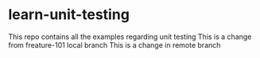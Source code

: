 # learn-unit-testing
This repo contains all the examples regarding unit testing
This is a change from freature-101 local branch
This is a change in remote branch

